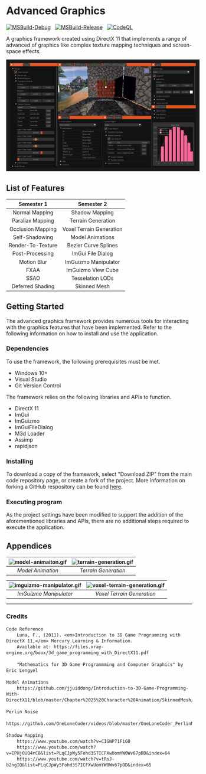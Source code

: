 # Advanced Graphics

[![MSBuild-Debug](https://github.com/kyle-robinson/directx-advanced-graphics/actions/workflows/msbuild-debug.yml/badge.svg)](https://github.com/kyle-robinson/directx-advanced-graphics/actions/workflows/msbuild-debug.yml)
&nbsp;
[![MSBuild-Release](https://github.com/kyle-robinson/directx-advanced-graphics/actions/workflows/msbuild-release.yml/badge.svg)](https://github.com/kyle-robinson/directx-advanced-graphics/actions/workflows/msbuild-release.yml)
&nbsp;
[![CodeQL](https://github.com/kyle-robinson/directx-advanced-graphics/actions/workflows/codeql.yml/badge.svg)](https://github.com/kyle-robinson/directx-advanced-graphics/actions/workflows/codeql.yml)

A graphics framework created using DirectX 11 that implements a range of advanced of graphics like complex texture mapping techniques and screen-space effects.<br/>

<img src="directx-framework.PNG" alt="DirectX Framework Thumbnail" border="10" />

## List of Features

| Semester 1 | Semester 2 |
| :---: | :---: |
| Normal Mapping | Shadow Mapping |
| Parallax Mapping | Terrain Generation |
| Occlusion Mapping | Voxel Terrain Generation |
| Self-Shadowing | Model Animations |
| Render-To-Texture | Bezier Curve Splines |
| Post-Processing | ImGui File Dialog |
| Motion Blur | ImGuizmo Manipulator |
| FXAA | ImGuizmo View Cube |
| SSAO | Tesselation LODs |
| Deferred Shading | Skinned Mesh |

## Getting Started

The advanced graphics framework provides numerous tools for interacting with the graphics features that have been implemented. Refer to the following information on how to install and use the application.

### Dependencies
To use the framework, the following prerequisites must be met.
* Windows 10+
* Visual Studio
* Git Version Control

The framework relies on the following libraries and APIs to function.
* DirectX 11
* ImGui
* ImGuizmo
* ImGuiFileDialog
* M3d Loader
* Assimp
* rapidjson

### Installing

To download a copy of the framework, select "Download ZIP" from the main code repository page, or create a fork of the project. More information on forking a GitHub respository can be found [here](https://www.youtube.com/watch?v=XTolZqmZq6s).

### Executing program

As the project settings have been modified to support the addition of the aforementioned libraries and APIs, there are no additional steps required to execute the application.

## Appendices

| ![model-animaiton.gif](https://i.imgur.com/AVgKNDb.gif) | ![terrain-generation.gif](https://i.imgur.com/vhNMuQS.gif) |
| :---: | :---: |
| *Model Animation* | *Terrain Generation* |

| ![imguizmo-manipulator.gif](https://i.imgur.com/EAuNINL.gif) | ![voxel-terrain-generation.gif](https://i.imgur.com/InOw9ZV.gif) |
| :---: | :---: |
| *ImGuizmo Manipulator* | *Voxel Terrain Generation* |

---

### Credits

    Code Reference
        Luna, F., (2011). <em>Introduction to 3D Game Programming with DirectX 11,</em> Mercury Learning & Information.
        Available at: https://files.xray-engine.org/boox/3d_game_programming_with_DirectX11.pdf
    
        "Mathematics for 3D Game Programmming and Computer Graphics" by Eric Lengyel
    
    Model Animations
        https://github.com/jjuiddong/Introduction-to-3D-Game-Programming-With-DirectX11/blob/master/Chapter%2025%20Character%20Animation/SkinnedMesh/LoadM3d.h
    
    Perlin Noise
        https://github.com/OneLoneCoder/videos/blob/master/OneLoneCoder_PerlinNoise.cpp
    
    Shadow Mapping
        https://www.youtube.com/watch?v=CIGNP71FiG0
        https://www.youtube.com/watch?v=EPHjOUQ4rC8&list=PLqCJpWy5Fohd3S7ICFXwUomYW0Wv67pDD&index=64
        https://www.youtube.com/watch?v=tRsJ-b2ngIQ&list=PLqCJpWy5Fohd3S7ICFXwUomYW0Wv67pDD&index=65
